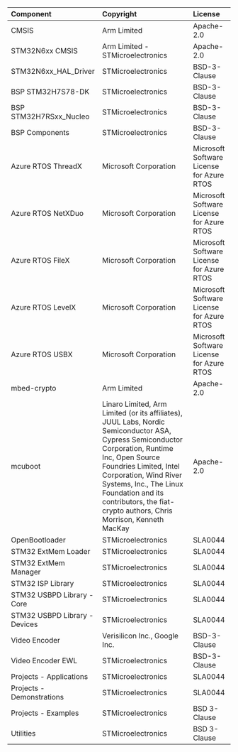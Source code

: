 | Component                       | Copyright                                                                                                                                                                                                                                                                                                                 | License                                   |
|:---------                       |:----------                                                                                                                                                                                                                                                                                                                |:-------                                   |
| CMSIS                           | Arm Limited                                                                                                                                                                                                                                                                                                               | Apache-2.0                                |
| STM32N6xx CMSIS                 | Arm Limited - STMicroelectronics                                                                                                                                                                                                                                                                                          | Apache-2.0                                |
| STM32N6xx_HAL_Driver            | STMicroelectronics                                                                                                                                                                                                                                                                                                        | BSD-3-Clause                              |
| BSP STM32H7S78-DK               | STMicroelectronics                                                                                                                                                                                                                                                                                                        | BSD-3-Clause                              |
| BSP STM32H7RSxx_Nucleo          | STMicroelectronics                                                                                                                                                                                                                                                                                                        | BSD-3-Clause                              |
| BSP Components                  | STMicroelectronics                                                                                                                                                                                                                                                                                                        | BSD-3-Clause                              |
| Azure RTOS ThreadX              | Microsoft Corporation                                                                                                                                                                                                                                                                                                     | Microsoft Software License for Azure RTOS |
| Azure RTOS NetXDuo              | Microsoft Corporation                                                                                                                                                                                                                                                                                                     | Microsoft Software License for Azure RTOS |
| Azure RTOS FileX                | Microsoft Corporation                                                                                                                                                                                                                                                                                                     | Microsoft Software License for Azure RTOS |
| Azure RTOS LevelX               | Microsoft Corporation                                                                                                                                                                                                                                                                                                     | Microsoft Software License for Azure RTOS |
| Azure RTOS USBX                 | Microsoft Corporation                                                                                                                                                                                                                                                                                                     | Microsoft Software License for Azure RTOS |
| mbed-crypto                     | Arm Limited                                                                                                                                                                                                                                                                                                               | Apache-2.0                                |
| mcuboot                         | Linaro Limited, Arm Limited (or its affiliates), JUUL Labs, Nordic Semiconductor ASA, Cypress Semiconductor Corporation,  Runtime Inc, Open Source Foundries Limited,  Intel Corporation,  Wind River Systems, Inc., The Linux Foundation and its contributors,  the fiat-crypto authors, Chris Morrison,  Kenneth MacKay | Apache-2.0                                |
| OpenBootloader                  | STMicroelectronics                                                                                                                                                                                                                                                                                                        | SLA0044                                   |
| STM32 ExtMem Loader             | STMicroelectronics                                                                                                                                                                                                                                                                                                        | SLA0044                                   |
| STM32 ExtMem Manager            | STMicroelectronics                                                                                                                                                                                                                                                                                                        | SLA0044                                   |
| STM32 ISP Library               | STMicroelectronics                                                                                                                                                                                                                                                                                                        | SLA0044                                   |
| STM32 USBPD Library - Core      | STMicroelectronics                                                                                                                                                                                                                                                                                                        | SLA0044                                   |
| STM32 USBPD Library - Devices   | STMicroelectronics                                                                                                                                                                                                                                                                                                        | SLA0044                                   |
| Video Encoder                   | Verisilicon Inc., Google Inc.                                                                                                                                                                                                                                                                                             | BSD-3-Clause                              |
| Video Encoder EWL               | STMicroelectronics                                                                                                                                                                                                                                                                                                        | BSD-3-Clause                              |
| Projects - Applications         | STMicroelectronics                                                                                                                                                                                                                                                                                                        | SLA0044                                   |
| Projects - Demonstrations       | STMicroelectronics                                                                                                                                                                                                                                                                                                        | SLA0044                                   |
| Projects - Examples             | STMicroelectronics                                                                                                                                                                                                                                                                                                        | BSD 3-Clause                              |
| Utilities                       | STMicroelectronics                                                                                                                                                                                                                                                                                                        | BSD 3-Clause                              |
